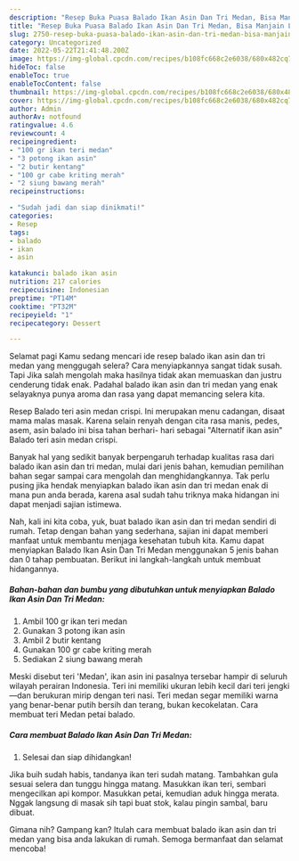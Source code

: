 ```yaml
---
description: "Resep Buka Puasa Balado Ikan Asin Dan Tri Medan, Bisa Manjain Lidah"
title: "Resep Buka Puasa Balado Ikan Asin Dan Tri Medan, Bisa Manjain Lidah"
slug: 2750-resep-buka-puasa-balado-ikan-asin-dan-tri-medan-bisa-manjain-lidah
category: Uncategorized
date: 2022-05-22T21:41:48.200Z
image: https://img-global.cpcdn.com/recipes/b108fc668c2e6038/680x482cq70/balado-ikan-asin-dan-tri-medan-foto-resep-utama.jpg
hideToc: false
enableToc: true
enableTocContent: false
thumbnail: https://img-global.cpcdn.com/recipes/b108fc668c2e6038/680x482cq70/balado-ikan-asin-dan-tri-medan-foto-resep-utama.jpg
cover: https://img-global.cpcdn.com/recipes/b108fc668c2e6038/680x482cq70/balado-ikan-asin-dan-tri-medan-foto-resep-utama.jpg
author: Admin
authorAv: notfound
ratingvalue: 4.6
reviewcount: 4
recipeingredient:
- "100 gr ikan teri medan"
- "3 potong ikan asin"
- "2 butir kentang"
- "100 gr cabe kriting merah"
- "2 siung bawang merah"
recipeinstructions:

- "Sudah jadi dan siap dinikmati!"
categories:
- Resep
tags:
- balado
- ikan
- asin

katakunci: balado ikan asin 
nutrition: 217 calories
recipecuisine: Indonesian
preptime: "PT14M"
cooktime: "PT32M"
recipeyield: "1"
recipecategory: Dessert

---
```



Selamat pagi Kamu sedang mencari ide resep balado ikan asin dan tri medan yang menggugah selera? Cara menyiapkannya sangat tidak susah. Tapi Jika salah mengolah maka hasilnya tidak akan memuaskan dan justru cenderung tidak enak. Padahal balado ikan asin dan tri medan yang enak selayaknya punya aroma dan rasa yang dapat memancing selera kita.


Resep Balado teri asin medan crispi. Ini merupakan menu cadangan, disaat mama malas masak. Karena selain renyah dengan cita rasa manis, pedes, asem, asin balado ini bisa tahan berhari- hari sebagai &#34;Alternatif ikan asin&#34; Balado teri asin medan crispi.

Banyak hal yang sedikit banyak berpengaruh terhadap kualitas rasa dari balado ikan asin dan tri medan, mulai dari jenis bahan, kemudian pemilihan bahan segar sampai cara mengolah dan menghidangkannya. Tak perlu pusing jika hendak menyiapkan balado ikan asin dan tri medan enak di mana pun anda berada, karena asal sudah tahu triknya maka hidangan ini dapat menjadi sajian istimewa.


Nah, kali ini kita coba, yuk, buat balado ikan asin dan tri medan sendiri di rumah. Tetap dengan bahan yang sederhana, sajian ini dapat memberi manfaat untuk membantu menjaga kesehatan tubuh kita. Kamu dapat menyiapkan Balado Ikan Asin Dan Tri Medan menggunakan 5 jenis bahan dan 0 tahap pembuatan. Berikut ini langkah-langkah untuk membuat hidangannya.

<!--inarticleads1-->

##### Bahan-bahan dan bumbu yang dibutuhkan untuk menyiapkan Balado Ikan Asin Dan Tri Medan:

1. Ambil 100 gr ikan teri medan
1. Gunakan 3 potong ikan asin
1. Ambil 2 butir kentang
1. Gunakan 100 gr cabe kriting merah
1. Sediakan 2 siung bawang merah


Meski disebut teri &#39;Medan&#39;, ikan asin ini pasalnya tersebar hampir di seluruh wilayah perairan Indonesia. Teri ini memiliki ukuran lebih kecil dari teri jengki —dan berukuran mirip dengan teri nasi. Teri medan segar memiliki warna yang benar-benar putih bersih dan terang, bukan kecokelatan. Cara membuat teri Medan petai balado. 

<!--inarticleads2-->

##### Cara membuat Balado Ikan Asin Dan Tri Medan:


1. Selesai dan siap dihidangkan!

Jika buih sudah habis, tandanya ikan teri sudah matang. Tambahkan gula sesuai selera dan tunggu hingga matang. Masukkan ikan teri, sembari mengecilkan api kompor. Masukkan petai, kemudian aduk hingga merata. Nggak langsung di masak sih tapi buat stok, kalau pingin sambal, baru dibuat. 

Gimana nih? Gampang kan? Itulah cara membuat balado ikan asin dan tri medan yang bisa anda lakukan di rumah. Semoga bermanfaat dan selamat mencoba!
